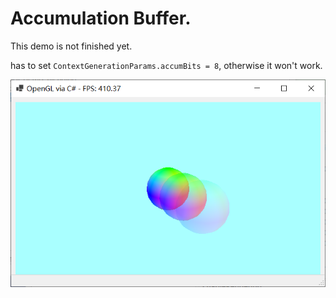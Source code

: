 ﻿# Accumulation Buffer.
This demo is not finished yet.

has to set `ContextGenerationParams.accumBits = 8`, otherwise it won't work.

![Accumulation](Accumulation.png)

